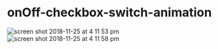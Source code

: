 # onOff-checkbox-switch-animation

![screen shot 2018-11-25 at 4 11 53 pm](https://user-images.githubusercontent.com/43420527/48986055-e1609d00-f0cc-11e8-84fd-a56979f3b3de.png)
![screen shot 2018-11-25 at 4 11 58 pm](https://user-images.githubusercontent.com/43420527/48986056-e1f93380-f0cc-11e8-901c-b226d43b292a.png)
